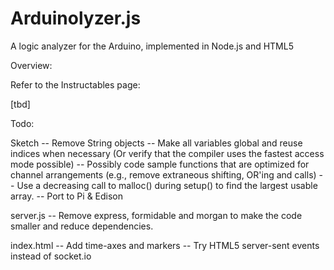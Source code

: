 Arduinolyzer.js
===============

A logic analyzer for the Arduino, implemented in Node.js and HTML5


Overview:

Refer to the Instructables page:

[tbd]

Todo:

Sketch
-- Remove String objects
-- Make all variables global and reuse indices when necessary
   (Or verify that the compiler uses the fastest access mode possible)
-- Possibly code sample functions that are optimized for channel 
   arrangements (e.g., remove extraneous shifting, OR'ing and calls)
-- Use a decreasing call to malloc() during setup() to find the largest
   usable array.
-- Port to Pi & Edison

server.js
-- Remove express, formidable and morgan to make the code smaller and
   reduce dependencies.

index.html
-- Add time-axes and markers
-- Try HTML5 server-sent events instead of socket.io


